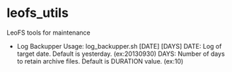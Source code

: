 leofs_utils
===========

LeoFS tools for maintenance

* Log Backupper
   Usage: log_backupper.sh [DATE] [DAYS]
      DATE: Log of target date. Default is yesterday. (ex:20130930)
      DAYS: Number of days to retain archive files. Default is DURATION value. (ex:10)
